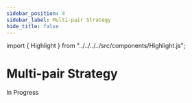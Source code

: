 ```yaml
---
sidebar_position: 4
sidebar_label: Multi-pair Strategy
hide_title: false
---
```


import { Highlight } from "../../../../src/components/Highlight.js";

# Multi-pair Strategy

<Highlight color="#ffba00"> In Progress </Highlight>
